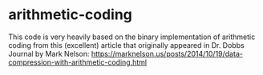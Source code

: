 # arithmetic-coding

This code is very heavily based on the binary implementation of arithmetic coding from this (excellent) article that originally appeared in Dr. Dobbs Journal by Mark Nelson: https://marknelson.us/posts/2014/10/19/data-compression-with-arithmetic-coding.html
